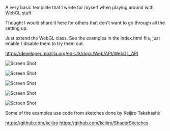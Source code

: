 A very basic template that I wrote for myself when playing around with WebGL stuff.

Thought I would share it here for others that don't want to go through all the setting up.

Just extend the WebGL class.  See the examples in the index.html file, just enable / disable them to try them out.

https://developer.mozilla.org/en-US/docs/Web/API/WebGL_API

![Screen Shot](https://i.imgur.com/IKXN8vP.png)

![Screen Shot](https://i.imgur.com/t5poiS9.png)

![Screen Shot](https://i.imgur.com/qHeXwqE.png)

![Screen Shot](https://i.imgur.com/mZB4iSD.png)

![Screen Shot](https://i.imgur.com/Dlw69tA.png)

Some of the examples use code from sketches done by Keijiro Takahashi:

https://github.com/keijiro
https://github.com/keijiro/ShaderSketches
